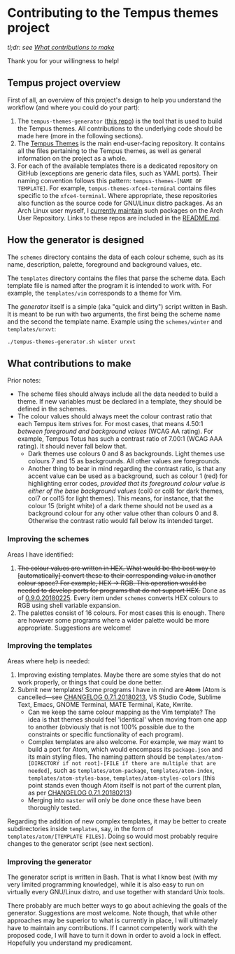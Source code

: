 # Contributing to the Tempus themes project

*tl;dr: see [What contributions to make](#what-contributions-to-make)*

Thank you for your willingness to help! 

## Tempus project overview

First of all, an overview of this project's design to help you understand the workflow (and where you could do your part):

1. The `tempus-themes-generator` ([this repo](https://gitlab.com/protesilaos/tempus-themes-generator)) is the tool that is used to build the Tempus themes. All contributions to the underlying code should be made here (more in the following sections).
2. The [Tempus Themes](https://gitlab.com/protesilaos/tempus-themes) is the main end-user-facing repository. It contains all the files pertaining to the Tempus themes, as well as general information on the project as a whole.
3. For each of the available templates there is a dedicated repository on GitHub (exceptions are generic data files, such as YAML ports). Their naming convention follows this pattern: `tempus-themes-[NAME OF TEMPLATE]`. For example, `tempus-themes-xfce4-terminal` contains files specific to the `xfce4-terminal`. Where appropriate, these repositories also function as the source code for GNU/Linux distro packages. As an Arch Linux user myself, I [currently maintain](https://aur.archlinux.org/packages/?SeB=m&K=protesilaos) such packages on the Arch User Repository. Links to these repos are included in the [README.md](https://gitlab.com/protesilaos/tempus-themes-generator/blob/master/README.md). 

## How the generator is designed

The `schemes` directory contains the data of each colour scheme, such as its name, description, palette, foreground and background values, etc.

The `templates` directory contains the files that parse the scheme data. Each template file is named after the program it is intended to work with. For example, the `templates/vim` corresponds to a theme for Vim.

The *generator* itself is a simple (aka "quick and dirty") script written in Bash. It is meant to be run with two arguments, the first being the scheme name and the second the template name. Example using the `schemes/winter` and `templates/urxvt`:

```sh
./tempus-themes-generator.sh winter urxvt
```

## What contributions to make

Prior notes: 

- The scheme files should always include all the data needed to build a theme. If new variables must be declared in a template, they should be defined in the schemes.
- The colour values should always meet the colour contrast ratio that each Tempus item strives for. For most cases, that means 4.50:1 *between foreground and background values* (WCAG AA rating). For example, Tempus Totus has such a contrast ratio of 7.00:1 (WCAG AAA rating). It should never fall below that.
    - Dark themes use colours 0 and 8 as backgrounds. Light themes use colours 7 and 15 as backgrounds. All other values are foregrounds.
    - Another thing to bear in mind regarding the contrast ratio, is that any accent value can be used as a background, such as colour 1 (red) for highlighting error codes, *provided that its foreground colour value is either of the base background values* (col0 or col8 for dark themes, col7 or col15 for light themes). This means, for instance, that the colour 15 (bright white) of a dark theme should not be used as a background colour for any other value other than colours 0 and 8. Otherwise the contrast ratio would fall below its intended target.

### Improving the schemes

Areas I have identified:

1. ~~The colour values are written in HEX. What would be the best way to [automatically] convert these to their corresponding value in another colour space? For example, HEX -> RGB. This operation would be needed to develop ports for programs that do not support HEX.~~ Done as of [0.9.0.20180225](https://gitlab.com/protesilaos/tempus-themes-generator/blob/master/CHANGELOG.md#09020180225). Every item under `schemes` converts HEX colours to RGB using shell variable expansion.
2. The palettes consist of 16 colours. For most cases this is enough. There are however some programs where a wider palette would be more appropriate. Suggestions are welcome!

### Improving the templates

Areas where help is needed:

1. Improving existing templates. Maybe there are some styles that do not work properly, or things that could be done better.
2. Submit new templates! Some programs I have in mind are ~~Atom~~ (Atom is cancelled—see [CHANGELOG 0.7.1.20180213](https://gitlab.com/protesilaos/tempus-themes-generator/blob/master/CHANGELOG.md#07120180213), VS Studio Code, Sublime Text, Emacs, GNOME Terminal, MATE Terminal, Kate, Kwrite.
    - Can we keep the same colour mapping as the Vim template? The idea is that themes should feel 'identical' when moving from one app to another (obviously that is not 100% possible due to the constraints or specific functionality of each program).
    - Complex templates are also welcome. For example, we may want to build a port for Atom, which would encompass its `package.json` and its main styling files. The naming pattern should be `templates/atom-[DIRECTORY if not root]-[FILE if there are multiple that are needed]`, such as `templates/atom-package`, `templates/atom-index`, `templates/atom-styles-base`, `templates/atom-styles-colors` (this point stands even though Atom itself is not part of the current plan, as per [CHANGELOG 0.7.1.20180213](https://gitlab.com/protesilaos/tempus-themes-generator/blob/master/CHANGELOG.md#07120180213))
    - Merging into `master` will only be done once these have been thoroughly tested.

Regarding the addition of new complex templates, it may be better to create subdirectories inside `templates`, say, in the form of `templates/atom/[TEMPLATE FILES]`. Doing so would most probably require changes to the generator script (see next section).

### Improving the generator

The generator script is written in Bash. That is what I know best (with my very limited programming knowledge), while it is also easy to run on virtually every GNU/Linux distro, and use together with standard Unix tools.

There probably are much better ways to go about achieving the goals of the generator. Suggestions are most welcome. Note though, that while other approaches may be superior to what is currently in place, I will ultimately have to maintain any contributions. If I cannot competently work with the proposed code, I will have to turn it down in order to avoid a lock in effect. Hopefully you understand my predicament.
